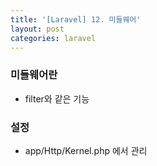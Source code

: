 ```yaml
---
title: '[Laravel] 12. 미들웨어'
layout: post
categories: laravel
---
```


### 미들웨어란
* filter와 같은 기능
    
### 설정
* app/Http/Kernel.php 에서 관리